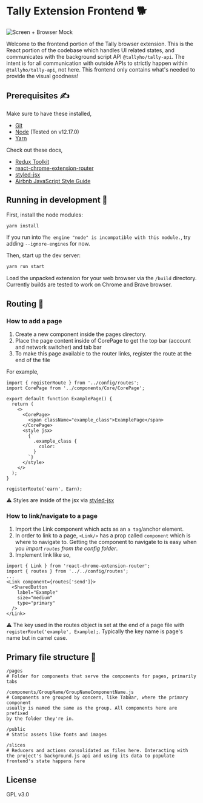 # Tally Extension Frontend 🐕
![Screen + Browser Mock](https://user-images.githubusercontent.com/1918798/125732391-29da0e00-0796-49bb-895d-35de187b141d.png)

Welcome to the frontend portion of the Tally browser extension. This is the React portion of the codebase which handles UI related states, and communicates with the background script API `@tallyho/tally-api`. The intent is for all communication with outside APIs to strictly happen within `@tallyho/tally-api`, not here. This frontend only contains what's needed to provide the visual goodness!

## Prerequisites ✍️

Make sure to have these installed,

* [Git](https://git-scm.com/)
* [Node](https://nodejs.org/en/) (Tested on v12.17.0)
* [Yarn](https://yarnpkg.com/)

Check out these docs,
* [Redux Toolkit](https://redux-toolkit.js.org/api/configureStore)
* [react-chrome-extension-router](https://github.com/kelsonpw/react-chrome-extension-router)
* [styled-jsx](https://github.com/vercel/styled-jsx)
* [Airbnb JavaScript Style Guide](https://github.com/airbnb/javascript)

## Running in development 🚀

First, install the node modules:

```bash
yarn install
```
If you run into `The engine "node" is incompatible with this module.`, try adding `--ignore-engines` for now.

Then, start up the dev server:

```bash
yarn run start
```

Load the unpacked extension for your web browser via the `/build` directory. Currently builds are tested to work on Chrome and Brave browser.

## Routing 🚦

### How to add a page

1. Create a new component inside the pages directory.
2. Place the page content inside of CorePage to get the top bar (account and network switcher) and tab bar
3. To make this page available to the router links, register the route at the end of the file

For example,
```
import { registerRoute } from '../config/routes';
import CorePage from '../components/Core/CorePage';

export default function ExamplePage() {
  return (
    <>
      <CorePage>
        <span className="example_class">ExamplePage</span>
      </CorePage>
      <style jsx>
        {`
          .example_class {
            color: 
          }
        `}
      </style>
    </>
  );
}

registerRoute('earn', Earn);
```
⚠️ Styles are inside of the jsx via [styled-jsx](https://github.com/vercel/styled-jsx)

### How to link/navigate to a page

1. Import the Link component which acts as an `a tag`/anchor element.
2. In order to link to a page, `<Link/>` has a prop called `component` which is where to navigate to. Getting the component to navigate to is easy when you *import `routes` from the config folder*. 
3. Implement link like so,

```
import { Link } from 'react-chrome-extension-router';
import { routes } from '../../config/routes';
...
<Link component={routes['send']}>
  <SharedButton
    label="Example"
    size="medium"
    type="primary"
  />
</Link>
```
⚠️ The key used in the routes object is set at the end of a page file with `registerRoute('example', Example);`. Typically the key name is page's name but in camel case.

## Primary file structure 📁
```
/pages
# Folder for components that serve the components for pages, primarily tabs

/components/GroupName/GroupNameComponentName.js
# Components are grouped by concern, like TabBar, where the primary component
usually is named the same as the group. All components here are prefixed
by the folder they're in.

/public
# Static assets like fonts and images

/slices
# Reducers and actions consolidated as files here. Interacting with the project's background.js api and using its data to populate frontend's state happens here
```

## License
GPL v3.0

